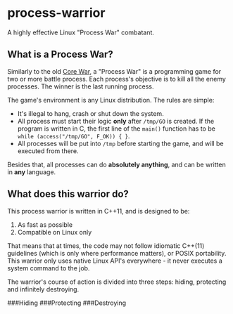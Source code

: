process-warrior
===============

A highly effective Linux "Process War" combatant.

What is a Process War?
----------------------
Similarly to the old [Core War](http://en.wikipedia.org/wiki/Core_War), a "Process War" is a programming game for two or more battle process. Each process's objective is to kill all the enemy processes. The winner is the last running process.

The game's environment is any Linux distribution. The rules are simple:
* It's illegal to hang, crash or shut down the system.
* All process must start their logic **only** after `/tmp/GO` is created. If the program is written in C, the first line of the `main()` function has to be `while (access("/tmp/GO", F_OK)) { }`.
* All processes will be put into `/tmp` before starting the game, and will be executed from there.

Besides that, all processes can do **absolutely anything**, and can be written in **any** language.

What does this warrior do?
--------------------------
This process warrior is written in C++11, and is designed to be:

1. As fast as possible
2. Compatible on Linux only

That means that at times, the code may not follow idiomatic C++(11) guidelines (which is only where performance matters), or POSIX portability. This warrior only uses native Linux API's everywhere - it never executes a system command to the job.

The warrior's course of action is divided into three steps: hiding, protecting and infinitely destroying.

###Hiding
###Protecting
###Destroying
